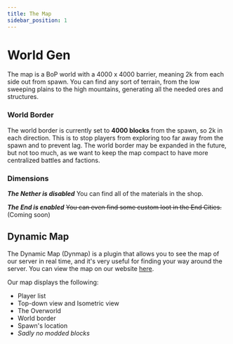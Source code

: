 ```yaml
---
title: The Map
sidebar_position: 1
---
```

# World Gen

The map is a BoP world with a 4000 x 4000 barrier, meaning 2k from each side out from spawn. You can find any sort of terrain, from the low sweeping plains to the high mountains, generating all the needed ores and structures.

### World Border

The world border is currently set to **4000 blocks** from the spawn, so 2k in each direction. This is to stop players from exploring too far away from the spawn and to prevent lag. The world border may be expanded in the future, but not too much, as we want to keep the map compact to have more centralized battles and factions.

### Dimensions

***The Nether is disabled*** You can find all of the materials in the shop.

***The End is enabled*** ~~You can even find some custom loot in the End Cities.~~ (Coming soon)
## Dynamic Map

The Dynamic Map (Dynmap) is a plugin that allows you to see the map of our server in real time, and  it's very useful for finding your way around the server. You can view the map on our website [here](http://51.91.25.191:5311/). 

Our map displays the following:
- Player list
- Top-down view and Isometric view
- The Overworld
- World border
- Spawn's location 
- *Sadly no modded blocks*
